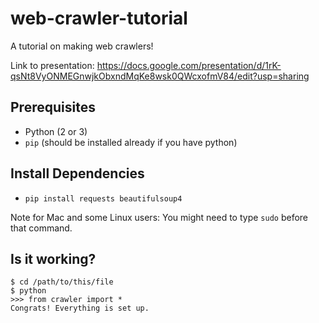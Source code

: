 # web-crawler-tutorial
A tutorial on making web crawlers!

Link to presentation: https://docs.google.com/presentation/d/1rK-qsNt8VyONMEGnwjkObxndMqKe8wsk0QWcxofmV84/edit?usp=sharing

## Prerequisites

* Python (2 or 3)
* `pip` (should be installed already if you have python)

## Install Dependencies

* `pip install requests beautifulsoup4`

Note for Mac and some Linux users: You might need to type `sudo` before that command.

## Is it working?

    $ cd /path/to/this/file
    $ python
    >>> from crawler import *
    Congrats! Everything is set up.

